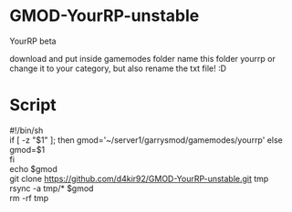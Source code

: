 # GMOD-YourRP-unstable
YourRP beta

download and put inside gamemodes folder
name this folder yourrp or change it to your category, but also rename the txt file! :D

# Script  
#!/bin/sh  
if [ -z "$1" ];  
then  
  gmod='~/server1/garrysmod/gamemodes/yourrp'  
else  
  gmod=$1  
fi  
echo $gmod  
git clone https://github.com/d4kir92/GMOD-YourRP-unstable.git tmp  
rsync -a tmp/* $gmod  
rm -rf tmp  
